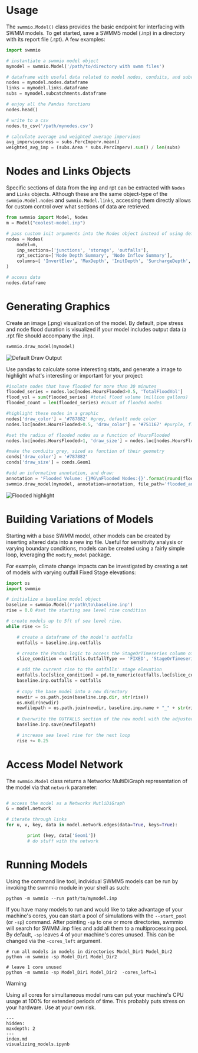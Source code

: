 # Usage
The `swmmio.Model()` class provides the basic endpoint for interfacing with SWMM models. To get started, save a SWMM5 
model (.inp) in a directory with its report file (.rpt). A few examples:   

```python
import swmmio

# instantiate a swmmio model object
mymodel = swmmio.Model('/path/to/directory with swmm files')

# dataframe with useful data related to model nodes, conduits, and subcatchments
nodes = mymodel.nodes.dataframe
links = mymodel.links.dataframe
subs = mymodel.subcatchments.dataframe

# enjoy all the Pandas functions
nodes.head()

# write to a csv
nodes.to_csv('/path/mynodes.csv')

# calculate average and weighted average impervious
avg_imperviousness = subs.PercImperv.mean()
weighted_avg_imp = (subs.Area * subs.PercImperv).sum() / len(subs)
```

# Nodes and Links Objects 
Specific sections of data from the inp and rpt can be extracted with `Nodes` and `Links` objects. 
Although these are the same object-type of the `swmmio.Model.nodes` and `swmmio.Model.links`, 
accessing them directly allows for custom control over what sections of data are retrieved. 

```python
from swmmio import Model, Nodes
m = Model("coolest-model.inp")

# pass custom init arguments into the Nodes object instead of using default settings referenced by m.nodes() 
nodes = Nodes(
    model=m, 
    inp_sections=['junctions', 'storage', 'outfalls'],
    rpt_sections=['Node Depth Summary', 'Node Inflow Summary'],
    columns=[ 'InvertElev', 'MaxDepth', 'InitDepth', 'SurchargeDepth', 'MaxTotalInflow', 'coords']
)

# access data 
nodes.dataframe 
```

# Generating Graphics
Create an image (.png) visualization of the model. By default, pipe stress and node flood duration is 
visualized if your model includes output data (a .rpt file should accompany the .inp).

```python
swmmio.draw_model(mymodel)
```

![Default Draw Output](_static/img/default_draw.png "Sewer Stress, Node Flooding")

Use pandas to calculate some interesting stats, and generate a image to highlight
what's interesting or important for your project:

```python
#isolate nodes that have flooded for more than 30 minutes
flooded_series = nodes.loc[nodes.HoursFlooded>0.5, 'TotalFloodVol']
flood_vol = sum(flooded_series) #total flood volume (million gallons)
flooded_count = len(flooded_series) #count of flooded nodes

#highlight these nodes in a graphic
nodes['draw_color'] = '#787882' #grey, default node color
nodes.loc[nodes.HoursFlooded>0.5, 'draw_color'] = '#751167' #purple, flooded nodes

#set the radius of flooded nodes as a function of HoursFlooded
nodes.loc[nodes.HoursFlooded>1, 'draw_size'] = nodes.loc[nodes.HoursFlooded>1, 'HoursFlooded'] * 12

#make the conduits grey, sized as function of their geometry
conds['draw_color'] = '#787882'
conds['draw_size'] = conds.Geom1

#add an informative annotation, and draw:
annotation = 'Flooded Volume: {}MG\nFlooded Nodes:{}'.format(round(flood_vol), flooded_count)
swmmio.draw_model(mymodel, annotation=annotation, file_path='flooded_anno_example.png')
```
![Flooded highlight](_static/img/flooded_anno_example.png "Node Flooding with annotation")

# Building Variations of Models
Starting with a base SWMM model, other models can be created by inserting altered data into a new inp file. Useful for sensitivity analysis or varying boundary conditions, models can be created using a fairly simple loop, leveraging the `modify_model` package.

For example, climate change impacts can be investigated by creating a set of models with varying outfall Fixed Stage elevations:

```python
import os
import swmmio

# initialize a baseline model object
baseline = swmmio.Model(r'path\to\baseline.inp')
rise = 0.0 #set the starting sea level rise condition

# create models up to 5ft of sea level rise.
while rise <= 5:

    # create a dataframe of the model's outfalls
    outfalls = baseline.inp.outfalls

    # create the Pandas logic to access the StageOrTimeseries column of  FIXED outfalls
    slice_condition = outfalls.OutfallType == 'FIXED', 'StageOrTimeseries'

    # add the current rise to the outfalls' stage elevation
    outfalls.loc[slice_condition] = pd.to_numeric(outfalls.loc[slice_condition]) + rise
    baseline.inp.outfalls = outfalls
    
    # copy the base model into a new directory    
    newdir = os.path.join(baseline.inp.dir, str(rise))
    os.mkdir(newdir)
    newfilepath = os.path.join(newdir, baseline.inp.name + "_" + str(rise) + '_SLR.inp')
    
    # Overwrite the OUTFALLS section of the new model with the adjusted data
    baseline.inp.save(newfilepath)

    # increase sea level rise for the next loop
    rise += 0.25

```

# Access Model Network
The `swmmio.Model` class returns a Networkx MultiDiGraph representation of the model via that `network` parameter:
```python

# access the model as a Networkx MutliDiGraph
G = model.network

# iterate through links
for u, v, key, data in model.network.edges(data=True, keys=True):

        print (key, data['Geom1'])
        # do stuff with the network
```  

# Running Models
Using the command line tool, individual SWMM5 models can be run by invoking the swmmio module in your shell as such:
```shell
python -m swmmio --run path/to/mymodel.inp
```
If you have many models to run and would like to take advantage of your machine's cores, you can start a pool of simulations with the `--start_pool` (or `-sp`) command. After pointing `-sp` to one or more directories, swmmio will search for SWMM .inp files and add all them to a multiprocessing pool. By default, `-sp` leaves 4 of your machine's cores unused. This can be changed via the `-cores_left` argument.
```shell
# run all models in models in directories Model_Dir1 Model_Dir2
python -m swmmio -sp Model_Dir1 Model_Dir2  

# leave 1 core unused
python -m swmmio -sp Model_Dir1 Model_Dir2  -cores_left=1
```
<div class="warning">
    <p class="first admonition-title">Warning</p>
    <p class="last">Using all cores for simultaneous model runs can put your machine's CPU usage at 100% for extended periods of time. This probably puts stress on your hardware. Use at your own risk.</p>
</div>

```{toctree}
---
hidden:
maxdepth: 2
---
index.md
visualizing_models.ipynb
```